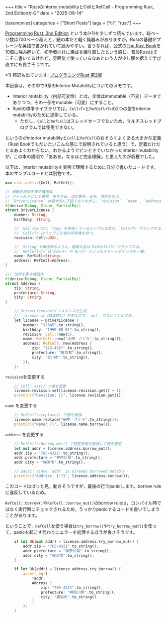 +++
title = "Rustのinterior mutabilityとCellとRefCell - Programming Rust, 2nd Editionから"
date = "2025-08-14"

[taxonomies]
categories = ["Short Posts"]
tags = ["til", "rust"]
+++

[Programming Rust, 2nd Edition](https://www.oreilly.com/library/view/programming-rust-2nd/9781492052586/) という本(*1)を少しずつ読んでいます。総ページ数は700ページ超えと，紙の本だと軽く鈍器みがありますが，Rustの基礎がプレーンな英語で書かれていて読みやすい。言うなれば，公式の[The Rust Book](https://doc.rust-lang.org/book/)を10倍に噛み砕いて，初学者向けに構成を練り直したという感じ。普段Rustはそこそこ書いてるけれど，雰囲気で使っているなあという人が少し腰を据えて学び直すにも良さそうです。

*1) 邦訳も出ています: [プログラミングRust 第2版](https://www.oreilly.co.jp/books/9784873119786/)


本記事は，その中で9章のInterior Mutabilityについてのメモです。

- Interior mutability（内部可変性）とは，全体はimmutable（不変）データでありつつ，その一部をmutable（可変）にすること。
- Rustの標準ライブラリでは，`Cell<T>`と`RefCell<T>`の2つの型をinterior mutabilityのために提供している。
  - ただし，`Cell`と`RefCell`はスレッドセーフでないため，マルチスレッドプログラムでは使用できない。

というのがinterior mutabilityと`Cell`と`RefCell`のおそらくよくある大まかな定義（Rust Bookでもだいたいこんな感じで説明されていると思う）で，定義だけだとまあよくわからない。わかるようでピンときていなかったinterior mutabilityが，この本の説明で「あああ，なるほど完全理解」と思えたのが収穫でした。

以下は，interior mutabilityを実例で理解するために自分で書いたコードです。本のサンプルコードとは別物です。

```rust
use std::cell::{Cell, RefCell};

// 運転免許証を表す構造体
// フィールドとして番号，生年月日，改定番号，氏名，住所をもつ。
// `DriverLicense` は基本的に不変でありながら，`revision`, `name`, `address` の各フィールドは内部可変性を持つ。
#[derive(Debug, Clone, PartialEq)]
struct DriverLicense {
    number: String,
    birthday: String,

    // `u32`のように，`Copy`を実装しているシンプルな型は，`Cell<T>`でラップする。
    // `Cell<T>`はラップした値の所有権を持つ。
    revision: Cell<u32>,

    // `String`や構造体のように，複雑な型は`RefCell<T>`でラップする。
    // `RefCell<T>`は`Box<T>`や`Rc<T>`といったスマートポインタの一種。
    name: RefCell<String>,
    address: RefCell<Address>,
}

/// 住所を表す構造体
#[derive(Debug, Clone, PartialEq)]
struct Address {
    zip: String,
    prefecture: String,
    city: String,
}
```

```rust
    // DriverLicenseのインスタンスを生成
    // `license`は（基本的に）不変なので，`mut` でないことに注意。
    let license = DriverLicense {
        number: "12345".to_string(),
        birthday: "1990-08-01".to_string(),
        revision: Cell::new(1),
        name: RefCell::new("山田　さくら".to_string()),
        address: RefCell::new(Address {
            zip: "123-4567".to_string(),
            prefecture: "東京都".to_string(),
            city: "立川市".to_string(),
        }),
    };
```

`revision`を変更する

```rust
    // Cell::set() で値を変更
    license.revision.set(license.revision.get() + 1);
    println!("Revision: {}", license.revision.get());
```

`name` を変更する

```rust
    // RefCell::replace() で値を置換
    license.name.replace("田中　さくら".to_string());
    println!("Name: {}", license.name.borrow());
```

`address` を変更する

```rust
    // RefCell::borrow_mut() で可変参照を取得して値を変更
    let mut addr = license.address.borrow_mut();
    addr.zip = "765-4321".to_string();
    addr.prefecture = "神奈川県".to_string();
    addr.city = "横浜市".to_string();

    // panic! since `addr` is already borrowed mutably
    println!("Address: {:?}", license.address.borrow());
```

このコードはぱっと見，動きそうですが，最後の行でpanicします。borrow ruleに違反しているため。

`RefCell::borrow()`や`RefCell::borrow_mut()`のborrow ruleは，コンパイル時ではなく実行時にチェックされるため，うっかりpanicするコードを書いてしまうことがあります。

ということで，`RefCell`を使う場合は`try_borrow()`や`try_borrow_mut()`を使って，panicを起こす代わりにエラーを処理するほうが良さそうです。

```rust
    if let Ok(mut addr) = license.address.try_borrow_mut() {
        addr.zip = "765-4321".to_string();
        addr.prefecture = "神奈川県".to_string();
        addr.city = "横浜市".to_string();
    }

    if let Ok(addr) = license.address.try_borrow() {
        assert_eq!(
            *addr,
            Address {
                zip: "765-4321".to_string(),
                prefecture: "神奈川県".to_string(),
                city: "横浜市".to_string()
            }
        );
    }
```
